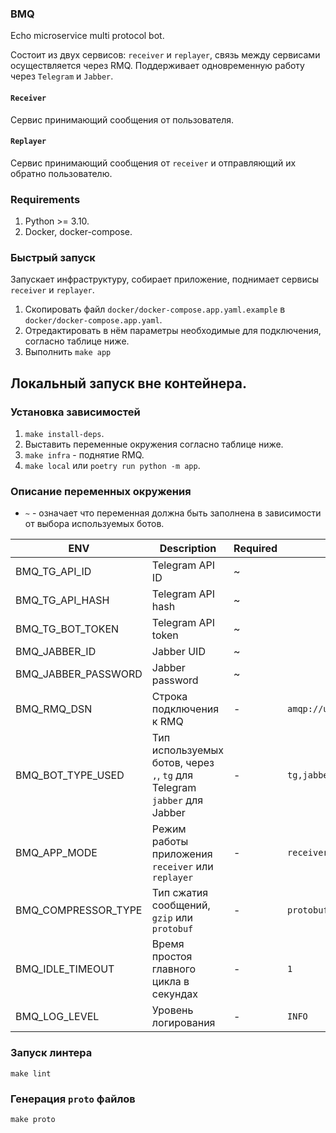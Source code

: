 ### BMQ

Echo microservice multi protocol bot.

Состоит из двух сервисов: `receiver` и `replayer`, связь между сервисами осуществляется через RMQ.
Поддерживает одновременную работу через `Telegram` и `Jabber`.

#### `Receiver`

Сервис принимающий сообщения от пользователя.

#### `Replayer`

Сервис принимающий сообщения от `receiver` и отправляющий их обратно пользователю.

### Requirements

1. Python >= 3.10.
2. Docker, docker-compose.

### Быстрый запуск

Запускает инфраструктуру, собирает приложение, поднимает сервисы `receiver` и `replayer`.

1. Скопировать файл `docker/docker-compose.app.yaml.example` в `docker/docker-compose.app.yaml`.
2. Отредактировать в нём параметры необходимые для подключения, согласно таблице ниже.
3. Выполнить `make app`

## Локальный запуск вне контейнера.

### Установка зависимостей

1. `make install-deps`.
2. Выставить переменные окружения согласно таблице ниже.
3. `make infra` - поднятие RMQ.
4. `make local` или `poetry run python -m app`.

### Описание переменных окружения
* `~` - означает что переменная должна быть заполнена в зависимости от выбора используемых ботов.

| ENV                 | Description                                                               | Required | Default                           |
|---------------------|---------------------------------------------------------------------------|----------|-----------------------------------|
| BMQ_TG_API_ID       | Telegram API ID                                                           | ~        |                                   |
| BMQ_TG_API_HASH     | Telegram API hash                                                         | ~        |                                   |
| BMQ_TG_BOT_TOKEN    | Telegram API token                                                        | ~        |                                   |
| BMQ_JABBER_ID       | Jabber UID                                                                | ~        |                                   |
| BMQ_JABBER_PASSWORD | Jabber password                                                           | ~        |                                   |
| BMQ_RMQ_DSN         | Строка подключения к RMQ                                                  | -        | `amqp://user:password@127.0.0.1/` |
| BMQ_BOT_TYPE_USED   | Тип используемых ботов, через `,`, `tg` для Telegram `jabber` для Jabber  | -        | `tg,jabber`                       |
| BMQ_APP_MODE        | Режим работы приложения `receiver` или `replayer`                         | -        | `receiver `                       |
| BMQ_COMPRESSOR_TYPE | Тип сжатия сообщений, `gzip` или `protobuf`                               | -        | `protobuf`                        |
| BMQ_IDLE_TIMEOUT    | Время простоя главного цикла в секундах                                   | -        | `1 `                              |
| BMQ_LOG_LEVEL       | Уровень логирования                                                       | -        | `INFO `                           |

### Запуск линтера
`make lint`

### Генерация `proto` файлов
`make proto`